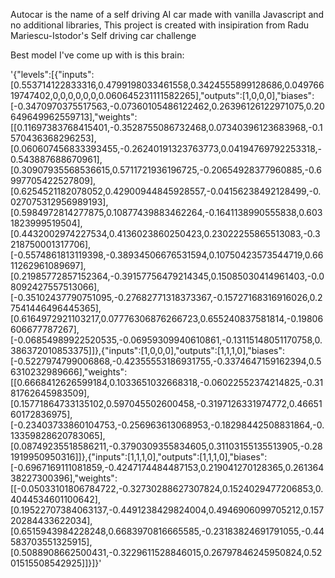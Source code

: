 Autocar is the name of a self driving AI car made with vanilla Javascript and no additional libraries, This project is created with insipiration from Radu Mariescu-Istodor's Self driving car challenge


Best model I've come up with is this brain: 

'{"levels":[{"inputs":[0.553714122833316,0.4799198033461558,0.3424555899128686,0.04976619747402,0,0,0,0,0,0,0.060645231111582265],"outputs":[1,0,0,0],"biases":[-0.3470970375517563,-0.07360105486122462,0.26396126122971075,0.20649649962559713],"weights":[[0.11697383768415401,-0.3528755086732468,0.07340396123683968,-0.1570436368296253],[0.060607456833393455,-0.26240191323763773,0.04194769792253318,-0.543887688670961],[0.30907935568536615,0.5711721936196725,-0.20654928377960885,-0.6997705422527809],[0.6254521182078052,0.42900944845928557,-0.04156238492128499,-0.027075312956989193],[0.5984972814277875,0.10877439883462264,-0.1641138990555838,0.6031823999519504],[0.4432002974227534,0.4136023860250423,0.23022255865513083,-0.3218750001317706],[-0.5574861813119398,-0.38934506676531594,0.10750423573544719,0.6611262961089697],[0.21985772857152364,-0.39157756479214345,0.15085030414961403,-0.08092427557513066],[-0.35102437790751095,-0.27682771318373367,-0.15727168316916026,0.27541446496445365],[0.6164972921103217,0.07776306876266723,0.655240837581814,-0.19806606677787267],[-0.06854989922520535,-0.06959309940610861,-0.13115148051170758,0.386372010853375]]},{"inputs":[1,0,0,0],"outputs":[1,1,1,0],"biases":[-0.5227974799006868,-0.42355553186931755,-0.3374647159162394,0.56310232989666],"weights":[[0.6668412626599184,0.1033651032668318,-0.06022552374214825,-0.3181762645983509],[0.15771864733135102,0.597045502600458,-0.3197126331974772,0.4665160172836975],[-0.23403733860104753,-0.256963613068953,-0.18298442508831864,-0.13359828620783065],[0.08749235518586211,-0.3790309355834605,0.31103155135513905,-0.281919950950316]]},{"inputs":[1,1,1,0],"outputs":[1,1,1,0],"biases":[-0.6967169111081859,-0.4247174484487153,0.219041270128365,0.26136438227300396],"weights":[[-0.05033101806784722,-0.32730288627307824,0.1524029477206853,0.4044534601100642],[0.19522707384063137,-0.4491238429824004,0.4946906099705212,0.15720284433622034],[0.6515943984228248,0.6683970816665585,-0.23183824691791055,-0.44583703551325915],[0.5088908662500431,-0.3229611528846015,0.26797846245950824,0.5201515508542925]]}]}'
